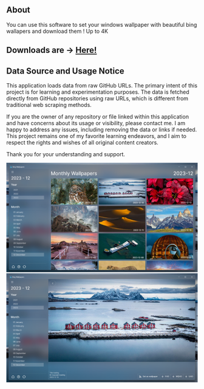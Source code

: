 ## About

You can use this software to set your windows wallpaper with beautiful bing wallapers and download them ! Up to 4K

## Downloads are -> [Here!](https://github.com/nalindard/bing-wallpapers/releases/)

## Data Source and Usage Notice
This application loads data from raw GitHub URLs. The primary intent of this project is for learning and experimentation purposes. The data is fetched directly from GitHub repositories using raw URLs, which is different from traditional web scraping methods.

If you are the owner of any repository or file linked within this application and have concerns about its usage or visibility, please contact me. I am happy to address any issues, including removing the data or links if needed. This project remains one of my favorite learning endeavors, and I aim to respect the rights and wishes of all original content creators.

Thank you for your understanding and support.


![Scrennshots](/images/Screenshot1.png "Screenshots 1")
![Scrennshots](/images/Screenshot2.png "Screenshots 2")

